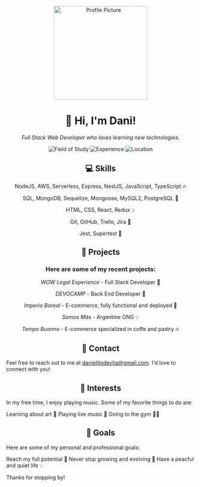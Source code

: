 <p align="center">
  <img src="https://res.cloudinary.com/djalgd3fg/image/upload/c_fill,f_auto,q_auto/v1595845144/media/uploads/iStock-1061856176(1).jpg" alt="Profile Picture" width="250">
</p>
<h1 align="center">👋 Hi, I'm Dani!</h1>
<p align="center">
  <i>Full Stack Web Developer who loves learning new technologies.</i>
</p>
<p align="center">
  <img src="https://img.shields.io/badge/-Web Development-brightgreen" alt="Field of Study">
  <img src="https://img.shields.io/badge/-Fresh to the IT industry-orange" alt="Experience">
  <img src="https://img.shields.io/badge/-Buenos Aires-blue" alt="Location">
</p>

<h2 align="center">
💻 Skills
</h2>

<p align="center">
NodeJS, AWS, Serverless, Express, NestJS, JavaScript, TypeScript 🔥
</p>
<p align="center">
SQL, MongoDB, Sequelize, Mongoose, MySQL2, PostgreSQL 🚀
</p> 
<p align="center">
HTML, CSS, React, Redux 💡
</p> 
<p align="center">
Git, GitHub, Trello, Jira 🌟
</p>
<p align="center">
Jest, Supertest 🎉
</p>

<h2 align="center">
🚀 Projects
</h2>

<h3 align="center">
Here are some of my recent projects:
</h3>

<p align="center">
<i>WOW Legal Experience</i> - Full Stack Developer 🌟
</p>
<p align="center">
<i>DEVOCAMP</i> - Back End Developer 🌟
</p>
<p align="center">
<i>Imperio Boreal</i> - E-commerce, fully functional and deployed 🌟
</p>
<p align="center">
<i>Somos Más</i> - Argentine ONG 💡
</p>  
<p align="center">
<i>Tempo Buonno</i> - E-commerce specialized in coffe and pastry 🔥
</p>

<h2 align="center">
📧 Contact
</h2>

Feel free to reach out to me at danielitodevita@gmail.com. I'd love to connect with you!

<h2 align="center">
🎨 Interests
</h2>

In my free time, I enjoy playing music. Some of my favorite things to do are:

Learning about art 🎨
Playing live music 🎸
Going to the gym 🏃‍♀️

<h2 align="center">
🎯 Goals
</h2>

Here are some of my personal and professional goals:

Reach my full potential 🌟
Never stop growing and evolving 🚀
Have a peacful and quiet life 💡

Thanks for stopping by!
